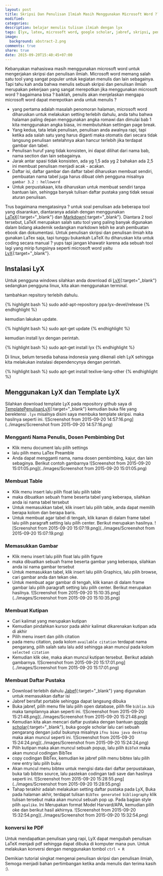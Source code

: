 ```yaml
---
layout: post
title: Skripsi Dan Penulisan Ilmiah Masih Menggunakan Microsoft Word ???
modified:
categories:
description: belajar menulis tulisan ilmiah dengan lyx
tags: [lyx, latex, microsoft word, google scholar, jabref, skripsi, penulisan ilmiah]
image:
  background: abstract-2.png
comments: true
share: true
date: 2015-09-20T15:40:45+07:00
---
```


Kebanyakan mahasiswa masih menggunakan microsoft word untuk mengerjakan skripsi dan penulisan ilmiah. Microsoft word memang salah satu tool yang sangat populer untuk kegiatan menulis dan lain sebagainya. Tapi tahu kah anda bahwa menulis sebuah skripsi dan penulisan ilmiah merupakan pekerjaan yang sangat merepotkan jika menggunakan microsoft word ? bagaimana bisa ? baiklah, penulis akan menjelaskan mengapa microsoft word dapat merepotkan anda untuk menulis ?

- yang pertama adalah masalah penomoran halaman, microsoft word diharuskan untuk melakukan setting terlebih dahulu, anda tahu bahwa halaman paling depan menggunakan angka romawi dan dimulai bab 1 kita menggunakan angka biasa, ini membutuhkan settingan page break.
- Yang kedua, tata letak penulisan, penulisan anda awalnya rapi, tapi ketika ada salah satu yang harus diganti maka otomatis dari secara tidak langsung penulisan setelahnya akan hancur terlebih jika terdapat gambar dan tabel.
- Penulisan huruf yang tidak konsisten, ini dapat dilihat dari nama bab, nama section dan lain sebagainya.
- Jarak antar spasi tidak konsisten, ada yg 1,5 ada yg 2 bahakan ada 2,5 ini membuat penulisan menjadi acak - acakan.
- Daftar isi, daftar gambar dan daftar tabel diharuskan membuat sendiri, pembuatan nama tabel juga harus dibuat oleh pengguna misalnya `gambar 3.2 : helloword`
- Untuk perpustakaan, kita diharuskan untuk membuat sendiri tanpa bantuan lain, sehingga banyak tulisan daftar pustaka yang tidak sesuai aturan penulisan.

Trus bagaimana mengatasinya ? untuk soal penulisan ada beberapa tool yang disarankan, diantaranya adalah dengan menggunakan [LaTeX](http://adf.ly/1lPIe2){:target="_blank"} dan [Markdown](http://adf.ly/1lPIef){:target="_blank"}. Diantara 2 tool tersebut, LaTeX merupakan salah satu tool yang paling banyak digunakan dalam bidang akademik sedangkan markdown lebih ke arah pembuatan ebook dan dokumentasi. Untuk penulisan skripsi dan penulisan ilmiah kita gunakan LaTex saja, tapi tunggu bukankah LaTeX itu diharuskan kita untuk coding secara manual ? yups tapi jangan khawatir karena ada sebuah tool lagi yang mirip fungsinya seperti microsoft word yaitu [LyX](http://adf.ly/1lPIfB){:target="_blank"}.

## Instalasi LyX

Untuk pengguna windows silahkan anda download di [LyX](http://adf.ly/1lPIfs){:target="_blank"} sedangkan pengguna linux, kita akan menggunakan terminal.

tambahkan repsitory terlebih dahulu.

{% highlight bash %}
sudo add-apt-repository ppa:lyx-devel/release
{% endhighlight %}

kemudian lakukan update.

{% highlight bash %}
sudo apt-get update
{% endhighlight %}

kemudian install lyx dengan perintah.

{% highlight bash %}
sudo apt-get install lyx
{% endhighlight %}

Di linux, belum tersedia bahasa indonesia yang dikenali oleh LyX sehingga kita melakukan instalasi dependencynya dengan perintah.

{% highlight bash %}
sudo apt-get install texlive-lang-other
{% endhighlight %}

## Menggunakan LyX dan Template LyX

Silahkan download template LyX pada repository github saya di [TemplatePenulisanLyX](http://adf.ly/1lPIga){:target="_blank"} kemudian buka file yang berektensi `.lyx` misalnya disini saya membuka template skripsi. maka hasilnya seperti ini.
![Screenshot from 2015-09-20 14:57:16.png](../images/Screenshot from 2015-09-20 14:57:16.png)

### Mengganti Nama Penulis, Dosen Pembimbing Dst

- Klik menu document lalu pilih settings
- lalu pilih menu LaTex Preamble
- Anda dapat mengganti nama, nama dosen pembimbing, kajur, dan lain sebaginya. Berikut contoh gambarnya
![Screenshot from 2015-09-20 15:01:05.png](../images/Screenshot from 2015-09-20 15:01:05.png)

### Membuat Table

- Klik menu insert lalu pilih float lalu pilih table
- maka dibuatkan sebuah frame beserta tabel yang keberapa, silahkan anda isi nama tabel tersebut
- Untuk memasukkan tabel, klik insert lalu pilih table, anda dapat memilih berapa kolom dan berapa baris.
- Untuk membuat agar tabel di tengah, klik kanan di dalam frame tabel lalu pilih paragraft setting lalu pilih center. Berikut merupakan hasilnya.
![Screenshot from 2015-09-20 15:07:19.png](../images/Screenshot from 2015-09-20 15:07:19.png)

### Memasukkan Gambar

- Klik menu insert lalu pilih float lalu pilih figure
- maka dibuatkan sebuah frame beserta gambar yang keberapa, silahkan anda isi nama gambar tersebut
- Untuk memasukkan tabel, klik insert lalu pilih Graphics, lalu pilih browse, cari gambar anda dan tekan oke.
- Untuk membuat agar gambar di tengah, klik kanan di dalam frame gambar lalu pilih paragraft setting lalu pilih center. Berikut merupakan hasilnya.
![Screenshot from 2015-09-20 15:10:35.png](../images/Screenshot from 2015-09-20 15:10:35.png)

### Membuat Kutipan

- Cari kalimat yang merupakan kutipan
- Kemudian pindahkan kursor pada akhir kalimat dikarenakan kutipan ada di akhir
- Pilih menu insert dan pilih citation
- pada menu citation, pada kolom `available citation` terdapat nama pengarang, pilih salah satu lalu add sehingga akan muncul pada kolom `selected citation`
- Kemudian klik oke, maka akan muncul kutipan tersebut. Berikut adalah gambarnya.
![Screenshot from 2015-09-20 15:17:01.png](../images/Screenshot from 2015-09-20 15:17:01.png)

### Membuat Daftar Pustaka

- Download terlebih dahulu [Jabef](http://adf.ly/1lPIhM){:target="_blank"} yang digunakan untuk memasukkan daftar isi
- Jabref bersifat portable sehingga dapat langsung dibuka
- Buka jabref, pilih menu file lalu pilih open database, pilih file `biblio.bib` maka tampilannya akan seperti ini.
![Screenshot from 2015-09-20 15:21:48.png](../images/Screenshot from 2015-09-20 15:21:48.png)
- Kemudian kita akan mencari daftar pustaka dengan bantuan [google scholar](http://adf.ly/1lPIhn){:target="_blank"}, buka google scholar lalu cari sebuah pengarang dengan judul bukunya misalnya `ifnu bima java desktop` maka akan muncul seperti ini.
![Screenshot from 2015-09-20 15:24:24.png](../images/Screenshot from 2015-09-20 15:24:24.png)
- Pilih kutipan maka akan muncul sebuah popup, lalu pilih `BibTeX` maka akan muncul codingan BibTex
- copy codingan BibTex, kemudian ke jabref pilih menu bibtex lalu pilih new entry lalu pilih buku
- Akan muncul menu bibtex untuk mengisi data dari daftar perpustakaan, buka tab bibtex source, lalu pastekan codingan tadi save dan haslinya seperti ini.
![Screenshot from 2015-09-20 15:28:55.png](../images/Screenshot from 2015-09-20 15:28:55.png)
- Tahap terakhir adalah melakukan setting daftar pustaka pada LyX, Buka pada halaman akhir, terdapat tulisan `BibTex generated bibliography` klik tulisan tersebut maka akan muncul sebuah pop up. Pada bagian style pilih `apalike`. Ini Merupakan format Model Harvard/APA, kemudian pilih oke dan berikut hasil akhirnya.
![Screenshot from 2015-09-20 15:32:54.png](../images/Screenshot from 2015-09-20 15:32:54.png)

### konversi ke PDF

Untuk mendapatkan penulisan yang rapi, LyX dapat mengubah penulisan LaTeX menjadi pdf sehingga dapat dibuka di komputer mana pun. Untuk melakukan konversi dengan menggunakan tombol `ctrl + R`

Demikian tutorial singkat mengenai penulisan skripsi dan penulisan ilmiah, Semoga menjadi bahan pertimbangan ketika anda menulis dan terima kasih :).
